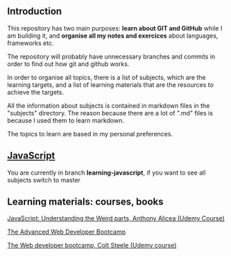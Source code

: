 ## Introduction

This repository has two main purposes: **learn about GIT and GitHub** while I am building it, and **organise all my notes and exercices** about languages, frameworks etc.

The repository will probably have unnecessary branches and commits in order to find out how git and github works.

In order to organise all topics, there is a list of subjects, which are the learning targets, and a list of learning materials that are the resources to achieve the targets.

All the information about subjects is contained in markdown files in the "subjects" directory. The reason because there are a lot of ".md" files is because I used them to learn markdown.

The topics to learn are based in my personal preferences.

## [JavaScript](subjects/javascript.md)

You are currently in branch **learning-javascript**, if you want to see all subjects switch to master

## Learning materials: courses, books <!--Future: If a new material is included use the MD template to include it-->

[JavaScript: Understanding the Weird parts, Anthony Alicea (Udemy Course)](javascript-understanding-the-weird-parts/jutwp.md)

[The Advanced Web Developer Bootcamp](the-advanced-web-developer-bootcamp/tawdb.md)

[The Web developer bootcamp, Colt Steele (Udemy course)](the-web-developer-bootcamp/twdb.md)
